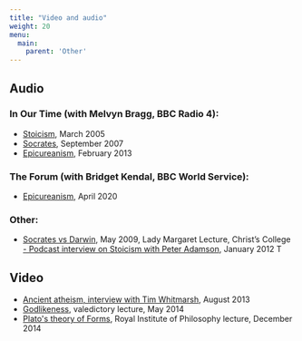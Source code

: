 ```yaml
---
title: "Video and audio"
weight: 20
menu:
  main:
    parent: 'Other'
---
```


## Audio

### In Our Time (with Melvyn Bragg, BBC Radio 4):
- [Stoicism](http://www.bbc.co.uk/programmes/p003k9fs), March 2005
- [Socrates](http://www.bbc.co.uk/programmes/b007zp21), September 2007
- [Epicureanism](http://www.bbc.co.uk/programmes/b01qf083), February 2013

### The Forum (with Bridget Kendal, BBC World Service):
- [Epicureanism](https://www.bbc.co.uk/programmes/w3cszjv4), April 2020

### Other:
- [Socrates vs Darwin](http://www.christs.cam.ac.uk/college-life/charles-darwin), May 2009, Lady Margaret Lecture, Christ’s College
[- Podcast interview on Stoicism with Peter Adamson](http://www.historyofphilosophy.net/stoics-sedley), January 2012
T

## Video
- [Ancient atheism, interview with Tim Whitmarsh](http://classicsconfidential.co.uk/2013/08/09/the-philosophy-of-ancient-atheism-with-david-sedley/), August 2013
- [Godlikeness](http://sms.cam.ac.uk/media/1730599), valedictory lecture, May 2014
- [Plato's theory of Forms](https://www.youtube.com/watch?v=2VEfziwgQcM), Royal Institute of Philosophy lecture, December 2014 

